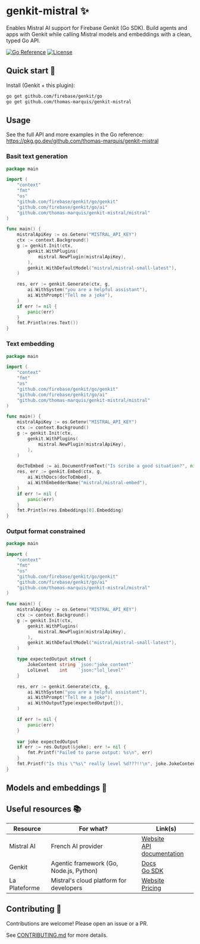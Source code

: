 # genkit-mistral ✨

Enables Mistral AI support for Firebase Genkit (Go SDK). Build agents and apps with Genkit while calling Mistral models and embeddings with a clean, typed Go API.

[![Go Reference](https://pkg.go.dev/badge/github.com/thomas-marquis/genkit-mistral.svg)](https://pkg.go.dev/github.com/thomas-marquis/genkit-mistral) [![License](https://img.shields.io/badge/license-MIT-blue.svg)](LICENCE)

## Quick start 🚀

Install (Genkit + this plugin):

```bash
go get github.com/firebase/genkit/go
go get github.com/thomas-marquis/genkit-mistral
```

## Usage

See the full API and more examples in the Go reference: https://pkg.go.dev/github.com/thomas-marquis/genkit-mistral


### Basit text generation

```go
package main

import (
    "context"
    "fmt"
    "os"
	"github.com/firebase/genkit/go/genkit"
	"github.com/firebase/genkit/go/ai"
    "github.com/thomas-marquis/genkit-mistral/mistral"
)

func main() {
	mistralApiKey := os.Getenv("MISTRAL_API_KEY")
	ctx := context.Background()
	g := genkit.Init(ctx,
		genkit.WithPlugins(
			mistral.NewPlugin(mistralApiKey),
		),
		genkit.WithDefaultModel("mistral/mistral-small-latest"),
	)

	res, err := genkit.Generate(ctx, g,
		ai.WithSystem("you are a helpful assistant"),
		ai.WithPrompt("Tell me a joke"),
	)
	if err != nil {
		panic(err)
	}
    fmt.Println(res.Text())
}
```

### Text embedding

```go
package main

import (
    "context"
    "fmt"
    "os"
	"github.com/firebase/genkit/go/genkit"
	"github.com/firebase/genkit/go/ai"
    "github.com/thomas-marquis/genkit-mistral/mistral"
)

func main() {
	mistralApiKey := os.Getenv("MISTRAL_API_KEY")
	ctx := context.Background()
	g := genkit.Init(ctx,
		genkit.WithPlugins(
			mistral.NewPlugin(mistralApiKey),
		),
	)

	docToEmbed := ai.DocumentFromText("Is scribe a good situation?", nil)
	res, err := genkit.Embed(ctx, g,
		ai.WithDocs(docToEmbed),
		ai.WithEmbedderName("mistral/mistral-embed"),
	)
	if err != nil {
		panic(err)
	}
    fmt.Println(res.Embeddings[0].Embedding)
}
```

### Output format constrained

```go
package main

import (
    "context"
    "fmt"
    "os"
	"github.com/firebase/genkit/go/genkit"
	"github.com/firebase/genkit/go/ai"
    "github.com/thomas-marquis/genkit-mistral/mistral"
)

func main() {
	mistralApiKey := os.Getenv("MISTRAL_API_KEY")
	ctx := context.Background()
	g := genkit.Init(ctx,
		genkit.WithPlugins(
			mistral.NewPlugin(mistralApiKey),
		),
		genkit.WithDefaultModel("mistral/mistral-small-latest"),
	)

	type expectedOutput struct {
		JokeContent string `json:"joke_content"`
		LolLevel    int    `json:"lol_level"`
	}

	res, err := genkit.Generate(ctx, g,
		ai.WithSystem("you are a helpful assistant"),
		ai.WithPrompt("Tell me a joke"),
		ai.WithOutputType(expectedOutput{}),
	)

	if err != nil {
		panic(err)
    }
	
    var joke expectedOutput
    if err := res.Output(&joke); err != nil {
        fmt.Printf("Failed to parse output: %s\n", err)
    } 
    fmt.Printf("Is this \"%s\" really level %d???!!\n", joke.JokeContent, joke.LolLevel)
}
```


## Models and embeddings 🧠



## Useful resources 📚

| Resource      | For what?                                      | Link(s)                                                                                                             |
|---------------|-------------------------------------------------|---------------------------------------------------------------------------------------------------------------------|
| Mistral AI    | French AI provider                              | [Website](https://mistral.ai/) <br/> [API documentation](https://docs.mistral.ai/api/)                              |
| Genkit        | Agentic framework (Go, Node.js, Python)         | [Docs](https://firebase.google.com/docs/genkit) <br/> [Go SDK](https://genkit.dev/go/docs/get-started-go/)          |
| La Plateforme | Mistral's cloud platform for developers         | [Website](https://mistral.ai/products/la-plateforme) <br/> [Pricing](https://mistral.ai/pricing#api-pricing)        |

## Contributing 🤝

Contributions are welcome! Please open an issue or a PR.

See [CONTRIBUTING.md](CONTRIBUTING.md) for more details.